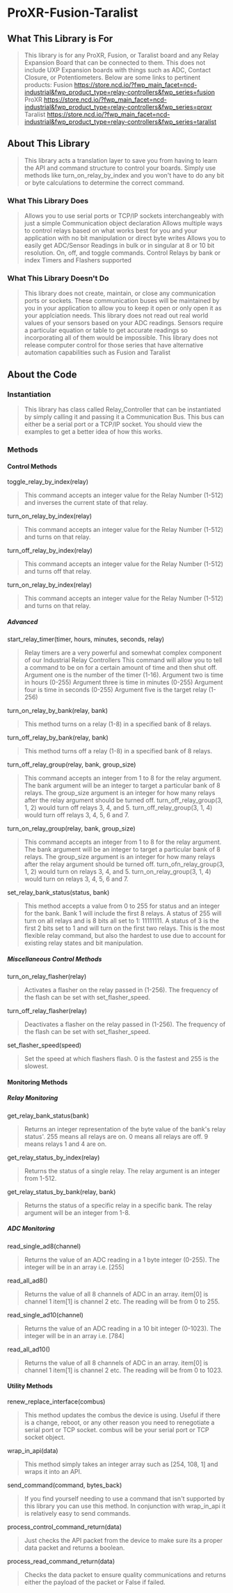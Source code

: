 # ProXR-Fusion-Taralist

## What This Library is For

>This library is for any ProXR, Fusion, or Taralist board and any Relay Expansion Board that can be connected to them.
>This does not include UXP Expansion boards with things such as ADC, Contact Closure, or Potentiometers.
>Below are some links to pertinent products:
>Fusion https://store.ncd.io/?fwp_main_facet=ncd-industrial&fwp_product_type=relay-controllers&fwp_series=fusion
>ProXR https://store.ncd.io/?fwp_main_facet=ncd-industrial&fwp_product_type=relay-controllers&fwp_series=proxr
>Taralist https://store.ncd.io/?fwp_main_facet=ncd-industrial&fwp_product_type=relay-controllers&fwp_series=taralist

## About This Library

>This library acts a translation layer to save you from having to learn the API and command structure to control your boards.
>Simply use methods like turn_on_relay_by_index and you won't have to do any bit or byte calculations to determine the correct command.

### What This Library Does

>Allows you to use serial ports or TCP/IP sockets interchangeably with just a simple Communication object declaration
>Allows multiple ways to control relays based on what works best for you and your application with no bit manipulation or direct byte writes
>Allows you to easily get ADC/Sensor Readings in bulk or in singular at 8 or 10 bit resolution.
>On, off, and toggle commands.
>Control Relays by bank or index
>Timers and Flashers supported

### What This Library Doesn't Do

>This library does not create, maintain, or close any communication ports or sockets.
>These communication buses will be maintained by you in your application to allow you to keep it open or only open it as your applciation needs.
>This library does not read out real world values of your sensors based on your ADC readings.
>Sensors require a particular equation or table to get accurate readings so incorporating all of them would be impossible.
>This library does not release computer control for those series that have alternative automation capabilities such as Fusion and Taralist

## About the Code

### Instantiation

>This library has class called Relay_Controller that can be instantiated by simply calling it and passing it a Communication Bus.
>This bus can either be a serial port or a TCP/IP socket.
>You should view the examples to get a better idea of how this works.

### Methods

#### Control Methods
toggle_relay_by_index(relay)
>This command accepts an integer value for the Relay Number (1-512) and inverses the current state of that relay.

turn_on_relay_by_index(relay)
>This command accepts an integer value for the Relay Number (1-512) and turns on that relay.

turn_off_relay_by_index(relay)
>This command accepts an integer value for the Relay Number (1-512) and turns off that relay.

turn_on_relay_by_index(relay)
>This command accepts an integer value for the Relay Number (1-512) and turns on that relay.

##### Advanced
start_relay_timer(timer, hours, minutes, seconds, relay)
>Relay timers are a very powerful and somewhat complex component of our Industrial Relay Controllers
>This command will allow you to tell a command to be on for a certain amount of time and then shut off.
>Argument one is the number of the timer (1-16).
>Argument two is time in hours (0-255)
>Argument three is time in minutes (0-255)
>Argument four is time in seconds (0-255)
>Argument five is the target relay (1-256)

turn_on_relay_by_bank(relay, bank)
>This method turns on a relay (1-8) in a specified bank of 8 relays.

turn_off_relay_by_bank(relay, bank)
>This method turns off a relay (1-8) in a specified bank of 8 relays. 

turn_off_relay_group(relay, bank, group_size)
>This command accepts an integer from 1 to 8 for the relay argument.
>The bank argument will be an integer to target a particular bank of 8 relays.
>The group_size argument is an integer for how many relays after the relay argument should be turned off.
>turn_off_relay_group(3, 1, 2) would turn off relays 3, 4, and 5. turn_off_relay_group(3, 1, 4) would turn off relays 3, 4, 5, 6 and 7. 

turn_on_relay_group(relay, bank, group_size)
>This command accepts an integer from 1 to 8 for the relay argument.
>The bank argument will be an integer to target a particular bank of 8 relays.
>The group_size argument is an integer for how many relays after the relay argument should be turned off.
>turn_ofn_relay_group(3, 1, 2) would turn on relays 3, 4, and 5. turn_on_relay_group(3, 1, 4) would turn on relays 3, 4, 5, 6 and 7. 

set_relay_bank_status(status, bank)
>This method accepts a value from 0 to 255 for status and an integer for the bank.
>Bank 1 will include the first 8 relays.
>A status of 255 will turn on all relays and is 8 bits all set to 1: 11111111. 
>A status of 3 is the first 2 bits set to 1 and will turn on the first two relays.
>This is the most flexible relay command, but also the hardest to use due to account for existing relay states and bit manipulation.

##### Miscellaneous Control Methods
turn_on_relay_flasher(relay)
>Activates a flasher on the relay passed in (1-256). The frequency of the flash can be set with set_flasher_speed.

turn_off_relay_flasher(relay)
>Deactivates a flasher on the relay passed in (1-256). The frequency of the flash can be set with set_flasher_speed.

set_flasher_speed(speed)
>Set the speed at which flashers flash. 0 is the fastest and 255 is the slowest.

#### Monitoring Methods
##### Relay Monitoring
get_relay_bank_status(bank)
>Returns an integer representation of the byte value of the bank's relay status'.
>255 means all relays are on. 0 means all relays are off. 9 means relays 1 and 4 are on.

get_relay_status_by_index(relay)
>Returns the status of a single relay. The relay argument is an integer from 1-512.

get_relay_status_by_bank(relay, bank)
>Returns the status of a specific relay in a specific bank. The relay argument will be an integer from 1-8.

##### ADC Monitoring
read_single_ad8(channel)
>Returns the value of an ADC reading in a 1 byte integer (0-255). The integer will be in an array i.e. [255]

read_all_ad8()
>Returns the value of all 8 channels of ADC in an array. item[0] is channel 1 item[1] is channel 2 etc.
>The reading will be from 0 to 255.

read_single_ad10(channel)
>Returns the value of an ADC reading in a 10 bit integer (0-1023). The integer will be in an array i.e. [784]

read_all_ad10()
>Returns the value of all 8 channels of ADC in an array. item[0] is channel 1 item[1] is channel 2 etc.
>The reading will be from 0 to 1023.

#### Utility Methods
renew_replace_interface(combus)
>This method updates the combus the device is using.
>Useful if there is a change, reboot, or any other reason you need to renegotiate a serial port or TCP socket.
>combus will be your serial port or TCP socket object.

wrap_in_api(data)
>This method simply takes an integer array such as [254, 108, 1] and wraps it into an API.

send_command(command, bytes_back)
>If you find yourself needing to use a command that isn't supported by this library you can use this method.
>In conjunction with wrap_in_api it is relatively easy to send commands.

process_control_command_return(data)
>Just checks the API packet from the device to make sure its a proper data packet and returns a boolean.

process_read_command_return(data)
>Checks the data packet to ensure quality communications and returns either the payload of the packet or False if failed.
